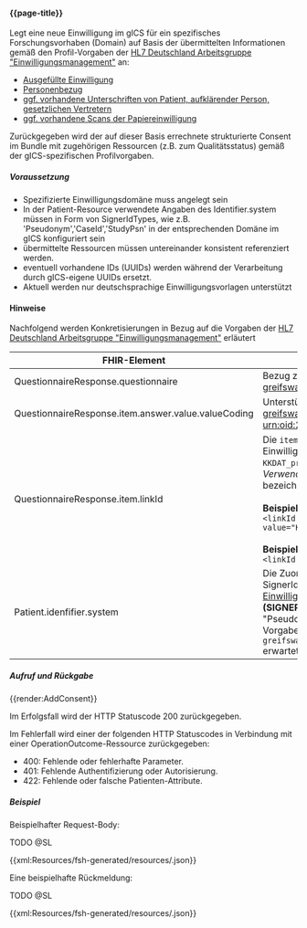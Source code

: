 #### {{page-title}}

Legt eine neue Einwilligung im gICS für ein spezifisches Forschungsvorhaben (Domain) auf Basis der übermittelten Informationen gemäß den Profil-Vorgaben der [HL7 Deutschland Arbeitsgruppe "Einwilligungsmanagement"](https://ig.fhir.de/einwilligungsmanagement/stable/) an:
- [Ausgefüllte Einwilligung](https://ig.fhir.de/einwilligungsmanagement/stable/QuestionnaireResponse.html)
- [Personenbezug](https://ig.fhir.de/einwilligungsmanagement/stable/Patient.html)
- [ggf. vorhandene Unterschriften von Patient, aufklärender Person, gesetzlichen Vertretern](https://ig.fhir.de/einwilligungsmanagement/stable/Provenance.html)
- [ggf. vorhandene Scans der Papiereinwilligung](https://simplifier.net/guide/einwilligungsmanagement/documentreference?version=current)

Zurückgegeben wird der auf dieser Basis errechnete strukturierte Consent im Bundle mit zugehörigen Ressourcen (z.B. zum Qualitätsstatus) gemäß der gICS-spezifischen Profilvorgaben.

##### **Voraussetzung**
- Spezifizierte Einwilligungsdomäne muss angelegt sein
- In der Patient-Resource verwendete Angaben des Identifier.system müssen in Form von SignerIdTypes, wie z.B. 'Pseudonym','CaseId','StudyPsn' in der entsprechenden Domäne im gICS konfiguriert sein
- übermittelte Ressourcen müssen untereinander konsistent referenziert werden.
- eventuell vorhandene IDs (UUIDs) werden während der Verarbeitung durch gICS-eigene UUIDs ersetzt.
- Aktuell werden nur deutschsprachige Einwilligungsvorlagen unterstützt

#### **Hinweise**
Nachfolgend werden Konkretisierungen in Bezug auf die Vorgaben der [HL7 Deutschland Arbeitsgruppe "Einwilligungsmanagement"](https://ig.fhir.de/einwilligungsmanagement/stable/) erläutert

| FHIR-Element                                                                   | Erklärung                                                                                                                                                                                                                                                                                                                                                                                                                                                                                                                                                                   |
|--------------------------------------------------------------------------------|-----------------------------------------------------------------------------------------------------------------------------------------------------------------------------------------------------------------------------------------------------------------------------------------------------------------------------------------------------------------------------------------------------------------------------------------------------------------------------------------------------------------------------------------------------------------------------|
| QuestionnaireResponse.questionnaire                                            | Bezug zur verwendeten Einwilligungsvorlage in der Form `https://ths-greifswald.de/fhir/gics/QuestionnaireComposed/<domain>/<templateName>                                                                                                                                                                                                                                                                                                                                                                                                                                   |<templateVersion|` wie zum Beispiel: `https://ths-greifswald.de/fhir/gics/QuestionnaireComposed/MII/Patienteneinwilligung+MII|1.6.d` Dabei muss der referenzierte TemplateType vom Typ Consent (LOINC 59284-0) sein.|
| QuestionnaireResponse.item.answer.value.valueCoding                            | Unterstützte Systeme zur Codierung der Antworten sind https://ths-greifswald.de/fhir/CodeSystem/gics/ConsentStatus sowie [urn:oid:2.16.840.1.113883.3.1937.777.24.5.2](https://art-decor.org/art-decor/decor-valuesets--mide-?id=2.16.840.1.113883.3.1937.777.24.11.30&effectiveDate=2021-03-23T23:45:09&language=de-DE)                                                                                                                                                                                                                                                    |
| QuestionnaireResponse.item.linkId                                              | Die `item.linkId` wird verwendet um den Bezug zum versionierten Einwilligungsmodul (z.B. Modul `KKDAT_prospektiv_uebertragen_speichern_nutzen` in der Version 1.8, *Verwendung von* **Pipe als Trenner** *ist verpflichtend*) oder zum eindeutig bezeichneten Freitextfeld einer Einwilligungsvorlage herzustellen. <br/><br/>**Beispiel item.linkId für versioniertes Einwilligungsmodul** <br/>`<linkId value="KKDAT_prospektiv_uebertragen_speichern_nutzen&#124;1.8"/>`<br/><br/>**Beispiel item.linkId für Freitextfeld** <br/>`<linkId value="freitextFeld1"/>`                 |
| Patient.idenfifier.system                                                      | Die Zuordnung der Einwilligung zu einem Patienten  erfolgt im gICS über SignerIds. Dazu wird das [Patient-Profil der HL7 AG Einwilligungsmanagement](https://ig.fhir.de/einwilligungsmanagement/stable/Patient.html) genutzt. Die **Art der SignerId (SIGNER_ID_TYPE)** wird innerhalb der Domain konfiguriert (z.B. "Pseudonym") und in `Patient.identifier.system` entsprechend der Vorgabe `<system value="https://ths-greifswald.de/fhir/gics/identifiers/[BEZEICHNER_SIGNER_ID_TYPE]>"/>` erwartet. Die **Angabe der SignerId** erfolgt per `Patient.identifier.value` | 

##### **Aufruf und Rückgabe**
{{render:AddConsent}}

Im Erfolgsfall wird der HTTP Statuscode 200 zurückgegeben.

Im Fehlerfall wird einer der folgenden HTTP Statuscodes in Verbindung mit einer OperationOutcome-Ressource zurückgegeben:
* 400: Fehlende oder fehlerhafte Parameter.
* 401: Fehlende Authentifizierung oder Autorisierung.
* 422: Fehlende oder falsche Patienten-Attribute.

##### **Beispiel**
Beispielhafter Request-Body:

TODO @SL

{{xml:Resources/fsh-generated/resources/<filename>.json}}

Eine beispielhafte Rückmeldung:

TODO @SL

{{xml:Resources/fsh-generated/resources/<filename>.json}}
